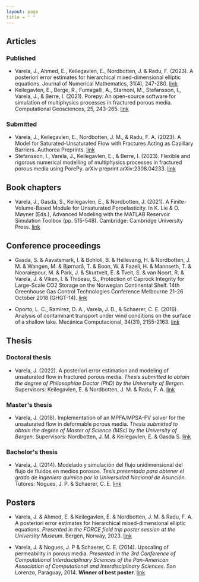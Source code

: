 ```yaml
---
layout: page
title = " "
---
```


## Articles

### Published

- Varela, J., Ahmed, E., Keilegavlen, E., Nordbotten, J. & Radu, F. (2023). A posteriori error estimates for hierarchical mixed-dimensional elliptic equations. Journal of Numerical Mathematics, 31(4), 247-280. [link](https://doi.org/10.1515/jnma-2022-0038)
- Keilegavlen, E., Berge, R., Fumagalli, A., Starnoni, M., Stefansson, I., Varela, J., & Berre, I. (2021). Porepy: An open-source software for simulation of multiphysics processes in fractured porous media. Computational Geosciences, 25, 243-265. [link](https://doi.org/10.1007/s10596-020-10002-5)

### Submitted

- Varela, J., Keilegavlen, E., Nordbotten, J. M., & Radu, F. A. (2023). A Model for Saturated-Unsaturated Flow with Fractures Acting as Capillary Barriers. Authorea Preprints. [link](https://essopenarchive.org/doi/full/10.22541/essoar.169111376.67806946)
- Stefansson, I., Varela, J., Keilegavlen, E., & Berre, I. (2023). Flexible and rigorous numerical modelling of multiphysics processes in fractured porous media using PorePy. arXiv preprint arXiv:2308.04233. [link](https://arxiv.org/abs/2308.04233)

## Book chapters

- Varela, J., Gasda, S., Keilegavlen, E., & Nordbotten, J. (2021). A Finite-Volume-Based Module for Unsaturated Poroelasticity. In K. Lie & O. Møyner (Eds.), Advanced Modeling with the MATLAB Reservoir Simulation Toolbox (pp. 515-548). Cambridge: Cambridge University Press. [link](https://doi:10.1017/9781009019781.019)

## Conference proceedings

- Gasda, S. & Aavatsmark, I. & Bohloli, B. & Hellevang, H. & Nordbotten, J. M. & Wangen, M. & Bjørnarå, T. & Boon, W. & Fazeli, H. & Mannseth, T. & Nooraiepour, M. & Park, J. & Skurtveit, E. & Tveit, S. & van Noort, R. & Varela, J. & Viken, I. & Thibeau, S., Protection of Caprock Integrity for Large-Scale CO2 Storage on the Norwegian Continental Shelf. 14th Greenhouse Gas Control Technologies Conference Melbourne 21-26 October 2018 (GHGT-14). [link](http://dx.doi.org/10.2139/ssrn.3365962)

- Oporto, L. C., Ramírez, D. A., Varela, J. D., & Schaerer, C. E. (2016). Analysis of contaminant transport under wind conditions on the surface of a shallow lake. Mecánica Computacional, 34(31), 2155-2163. [link](http://venus.ceride.gov.ar/ojs/index.php/mc/article/view/5135/5067)

## Thesis

### Doctoral thesis

- Varela, J. (2022). A posteriori error estimation and modeling of unsaturated flow in fractured porous media. *Thesis submitted to obtain the degree of Philosophiae Doctor (PhD) by the University of Bergen*. Supervisors: Keilegavlen, E. & Nordbotten, J. M. & Radu, F. A. [link](https://hdl.handle.net/11250/2997812)

### Master's thesis

- Varela, J. (2018). Implementation of an MPFA/MPSA-FV solver for the unsaturated flow in deformable porous media. *Thesis submitted to obtain the degree of Master of Science (MSc) by the University of Bergen*. Supervisors: Nordbotten, J. M. & Keilegavlen, E. & Gasda S. [link](https://hdl.handle.net/1956/17905)

### Bachelor's thesis

- Varela, J. (2014). Modelado y simulación del flujo unidimensional del flujo de fluidos en medios porosos. *Tesis presentada para obtener el grado de ingeniero químico por la Universidad Nacional de Asunción*. Tutores: Nogues, J. P. & Schaerer, C. E. [link](https://nidtec.pol.una.py/~cschaer/jv_Version_Corr.pdf)

## Posters

- Varela, J. & Ahmed, E. & Keilegavlen, E. & Nordbotten, J. M. & Radu, F. A. A posteriori error estimates for hierarchical mixed-dimensional elliptic equations. *Presented in the FORCE field trip poster session at the University Museum*. Bergen, Norway, 2023. [link](https://www.dropbox.com/scl/fi/gphrqonteipp3ktp11jup/poster_posteriori_varela.pdf?rlkey=gia5orpdjd2sc3okks16oustp&dl=0)

- Varela, J. & Nogues, J. P & Schaerer, C. E. (2014). Upscaling of permeability in porous media. *Presented in the 3rd Conference of Computational Interdisciplinary Sciences of the Pan-American Association of Computational and Interdisciplinary Sciences*. San Lorenzo, Paraguay, 2014. **Winner of  best poster**. [link](http://dx.doi.org/10.13140/RG.2.2.10237.36329)
